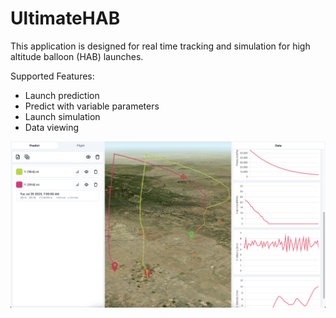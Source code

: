# UltimateHAB

This application is designed for real time tracking and simulation for high altitude balloon (HAB) launches.

Supported Features:
* Launch prediction
* Predict with variable parameters
* Launch simulation
* Data viewing

![alt text](https://github.com/rowannadon/UltimateHAB/blob/main/screenshot.png?raw=true)
